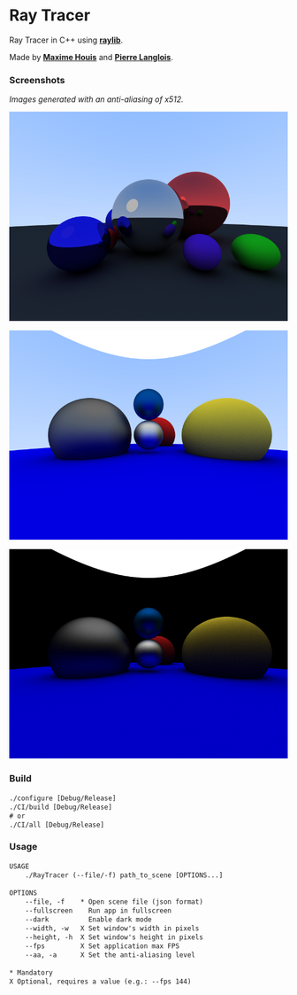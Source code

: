 # Ray Tracer
Ray Tracer in C++ using [**raylib**](https://www.raylib.com/).

Made by [**Maxime Houis**](https://github.com/MaximeHouis) and [**Pierre Langlois**](https://github.com/Perzi-Lgs).

### Screenshots

*Images generated with an anti-aliasing of x512.*

![Screenshot](Resources/screenshot0.png)

![Screenshot](Resources/screenshot1.png)

![Screenshot](Resources/screenshot2.png)

### Build
```console
./configure [Debug/Release]
./CI/build [Debug/Release]
# or
./CI/all [Debug/Release]
```

### Usage

```
USAGE
	./RayTracer (--file/-f) path_to_scene [OPTIONS...]

OPTIONS
	--file, -f    * Open scene file (json format)
	--fullscreen    Run app in fullscreen
	--dark          Enable dark mode
	--width, -w   X Set window's width in pixels
	--height, -h  X Set window's height in pixels
	--fps         X Set application max FPS
	--aa, -a      X Set the anti-aliasing level

* Mandatory
X Optional, requires a value (e.g.: --fps 144)
```

